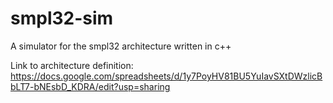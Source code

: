 # smpl32-sim
A simulator for the smpl32 architecture written in c++

Link to architecture definition: https://docs.google.com/spreadsheets/d/1y7PoyHV81BU5YuIavSXtDWzlicBbLT7-bNEsbD_KDRA/edit?usp=sharing

